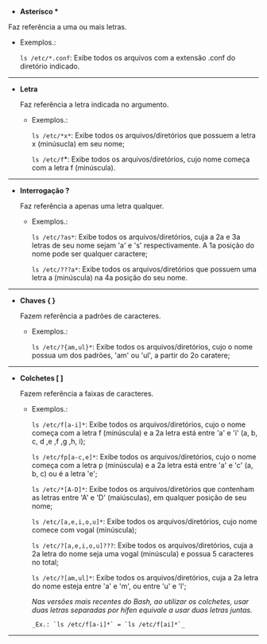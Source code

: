 * __Asterísco *__

Faz referência a uma ou mais letras.

   * Exemplos.: 

      `ls /etc/*.conf`: Exibe todos os arquivos com a extensão .conf do diretório indicado.

---

* __Letra__

   Faz referência a letra indicada no argumento.

   * Exemplos.: 

      `ls /etc/*x*`: Exibe todos os arquivos/diretórios que possuem a letra x (minúsucla) em seu nome;

      `ls /etc/f`*: Exibe todos os arquivos/diretórios, cujo nome começa com a letra f (minúscula).

---

* __Interrogação ?__

   Faz referência a apenas uma letra qualquer.

   * Exemplos.: 

      `ls /etc/?as*`: Exibe todos os arquivos/diretórios, cuja a 2a e 3a letras de seu nome sejam 'a' e 's' respectivamente. A 1a posição do nome pode ser qualquer caractere;

      `ls /etc/???a*`: Exibe todos os arquivos/diretórios que possuem uma letra a (minúscula) na 4a posição do seu nome.

---

* __Chaves { }__

   Fazem referência a padrões de caracteres.

   * Exemplos.: 
      
      `ls /etc/?{am,ul}*`: Exibe todos os arquivos/diretórios, cujo o nome possua um dos padrões, 'am' ou 'ul', a partir do 2o caratere;

---

* __Colchetes [ ]__

   Fazem referência a faixas de caracteres.

   * Exemplos.: 

      `ls /etc/f[a-i]*`: Exibe todos os arquivos/diretórios, cujo o nome começa com a letra f (minúscula) e a 2a letra está entre 'a' e 'i' (a, b, c, d ,e ,f ,g ,h, i);

      `ls /etc/fp[a-c,e]*`: Exibe todos os arquivos/diretórios, cujo o nome começa com a letra p (minúscula) e a 2a letra está entre 'a' e 'c' (a, b, c) ou é a letra 'e';

      `ls /etc/*[A-D]*`: Exibe todos os arquivos/diretórios que contenham as letras entre 'A' e 'D' (maiúsculas), em qualquer posição de seu nome;

      `ls /etc/[a,e,i,o,u]*`: Exibe todos os arquivos/diretórios, cujo nome comece com vogal (minúscula);

      `ls /etc/?[a,e,i,o,u]???`: Exibe todos os arquivos/diretórios, cuja a 2a letra do nome seja uma vogal (minúscula) e possua 5 caracteres no total;

      `ls /etc/?[am,ul]*`: Exibe todos os arquivos/diretórios, cuja a 2a letra do nome esteja entre 'a' e 'm', ou entre 'u' e 'l';

      _Nas versões mais recentes do Bash, ao utilizar os colchetes, usar duas letras separadas por hífen equivale a usar duas letras juntas._

         _Ex.: `ls /etc/f[a-i]*` = `ls /etc/f[ai]*`_

---
